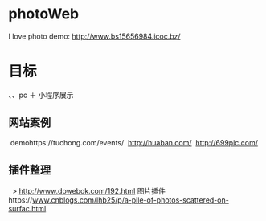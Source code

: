 # photoWeb
I love photo
demo: http://www.bs15656984.icoc.bz/ 
# 目标
  、、pc ＋ 小程序展示
  
  
  
## 网站案例
  demohttps://tuchong.com/events/
  http://huaban.com/
  http://699pic.com/

## 插件整理

      > http://www.dowebok.com/192.html 
        图片插件https://www.cnblogs.com/lhb25/p/a-pile-of-photos-scattered-on-surfac.html

